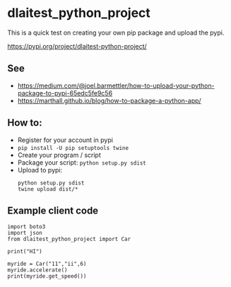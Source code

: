 # dlaitest_python_project

This is a quick test on creating your own pip package and upload the pypi.

https://pypi.org/project/dlaitest-python-project/

## See
- https://medium.com/@joel.barmettler/how-to-upload-your-python-package-to-pypi-65edc5fe9c56
- https://marthall.github.io/blog/how-to-package-a-python-app/

## How to:

- Register for your account in pypi
- `pip install -U pip setuptools twine`
- Create your program / script
- Package your script: `python setup.py sdist`
- Upload to pypi:
    ``` console
    python setup.py sdist
    twine upload dist/*
    ```

## Example client code

```
import boto3
import json
from dlaitest_python_project import Car

print("HI")

myride = Car("11","ii",6)
myride.accelerate()
print(myride.get_speed())
```